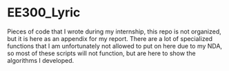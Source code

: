 # EE300_Lyric
Pieces of code that I wrote during my internship, this repo is not organized, but it is here as an appendix for my report.
There are a lot of specialized functions that I am unfortunately not allowed to put on here due to my NDA, so most of these scripts will not function, but are here to show the algorithms I developed.
